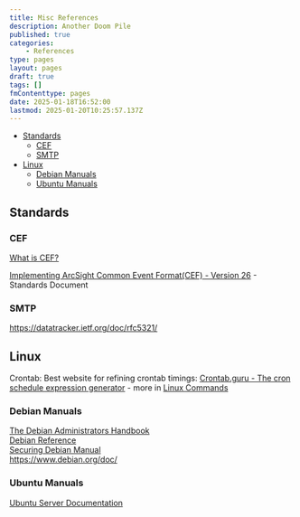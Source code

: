 ```yaml
---
title: Misc References
description: Another Doom Pile
published: true
categories:
    - References
type: pages
layout: pages
draft: true
tags: []
fmContenttype: pages
date: 2025-01-18T16:52:00
lastmod: 2025-01-20T10:25:57.137Z
---
```



<!--- cSpell:disable --->
* [Standards](#standards)
  * [CEF](#cef)
  * [SMTP](#smtp)
* [Linux](#linux)
  * [Debian Manuals](#debian-manuals)
  * [Ubuntu Manuals](#ubuntu-manuals)
<!--- cSpell:enable --->

<!---
* [ ] add in ubuntu documentation links
* [x] add in debian manuals
--->

## Standards

### CEF

[What is CEF?](https://www.microfocus.com/documentation/arcsight/arcsight-smartconnectors-8.3/cef-implementation-standard/Content/CEF/Chapter%201%20What%20is%20CEF.htm)

[Implementing ArcSight Common Event Format(CEF) - Version 26](https://www.microfocus.com/documentation/arcsight/arcsight-smartconnectors-8.4/pdfdoc/cef-implementation-standard/cef-implementation-standard.pdf) - Standards Document

### SMTP

<https://datatracker.ietf.org/doc/rfc5321/>

## Linux

Crontab: Best website for refining crontab timings: [Crontab.guru - The cron schedule expression generator](https://crontab.guru/) - more in [Linux Commands](linux-commands.md)

### Debian Manuals

[The Debian Administrators Handbook](https://www.debian.org/doc/manuals/debian-handbook/index.en.html)\
[Debian Reference](https://www.debian.org/doc/manuals/debian-reference/index.en.html)\
[Securing Debian Manual](https://www.debian.org/doc/manuals/securing-debian-manual/index.en.html)\
<https://www.debian.org/doc/>

### Ubuntu Manuals

[Ubuntu Server Documentation](https://documentation.ubuntu.com/server/)
